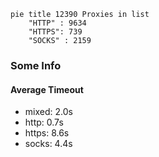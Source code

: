 
```mermaid
pie title 12390 Proxies in list
    "HTTP" : 9634
    "HTTPS": 739
    "SOCKS" : 2159
```

### Some Info
#### Average Timeout

- mixed: 2.0s
- http: 0.7s
- https: 8.6s
- socks: 4.4s
